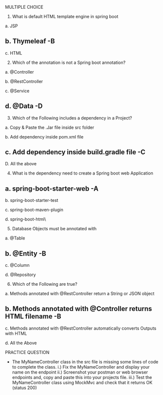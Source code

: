 MULTIPLE CHOICE

1. What is default HTML template engine in spring boot

a. JSP

b. Thymeleaf -B
-

c. HTML






2. Which of the annotation is not a Spring boot annotation?


a. @Controller

b. @RestController

c. @Service

d. @Data -D
-





3. Which of the Following includes a dependency in a Project?


a. Copy & Paste the .Jar file inside src folder

b. Add dependency inside pom.xml file

c. Add dependency inside build.gradle file -C
-

D. All the above






4. What is the dependency need to create a Spring boot web Application


a. spring-boot-starter-web -A
-

b. spring-boot-starter-test

c. spring-boot-maven-plugin

d. spring-boot-html\




5. Database Objects must be annotated with


a. @Table

b. @Entity -B
-

c. @Column

d. @Repository






6. Which of the Following are true?


a. Methods annotated with @RestController return a String or JSON object

b. Methods annotated with @Controller returns HTML filename -B
-

c. Methods annotated with @RestController automatically converts Outputs with HTML

d. All the Above








PRACTICE QUESTION
- The MyNameController class in the src file is missing some lines of code to complete the class.
  i.) Fix the MyNameController and display your name on the endpoint
  ii.) Screenshot your postman or web browser endpoints and, copy and paste this into your projects file.
  iii.) Test the MyNameController class using MockMvc and check that it returns OK (status 200)